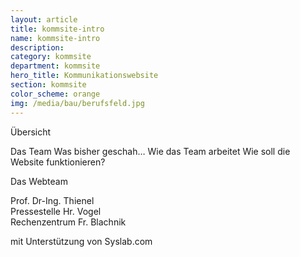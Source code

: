 ```yaml
---
layout: article
title: kommsite-intro
name: kommsite-intro
description: 
category: kommsite
department: kommsite
hero_title: Kommunikationswebsite
section: kommsite
color_scheme: orange
img: /media/bau/berufsfeld.jpg
---
```


Übersicht

Das Team
Was bisher geschah…
Wie das Team arbeitet
Wie soll die Website funktionieren?

Das Webteam

Prof. Dr-Ing. Thienel<br>
Pressestelle Hr. Vogel<br>
Rechenzentrum Fr. Blachnik<br>

mit Unterstützung von Syslab.com

